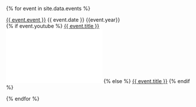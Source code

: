 ---
---

{% for event in site.data.events %}

<div class="eventsoddeven">
<div class="middle">
<a href="{{event.url}}">{{ event.event }}</a> 
    {{ event.date }} {{event.year}}
</div>
<div class="middle">
    {% if event.youtube %}
<a href="{{ event.youtube }}">{{ event.title }}</a> 
<iframe width="262.5" height="147.75" src="{{ event.embed }}" frameborder="0" allow="accelerometer; clipboard-write; encrypted-media; gyroscope; picture-in-picture" allowfullscreen></iframe>
    {% else %}
<a href="{{ event.url }}">{{ event.title }}</a>
    {% endif %}        
</div>
</div>

{% endfor %}